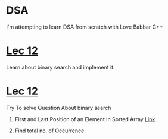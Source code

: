 # DSA

I'm attempting to learn DSA from scratch with Love Babbar C++

# [Lec 12](https://github.com/parth469/DSA/tree/main/Lecture%2012)

Learn about binary search and implement it.

# [Lec 12](https://github.com/parth469/DSA/tree/main/Lecture%2012)

Try To solve Question About binary search

1. First and Last Position of an Element In Sorted Array [Link](https://www.codingninjas.com/studio/problems/first-and-last-position-of-an-element-in-sorted-array_1082549?source=youtube&campaign=love_babbar_codestudio2)

2. Find total no. of Occurrence

